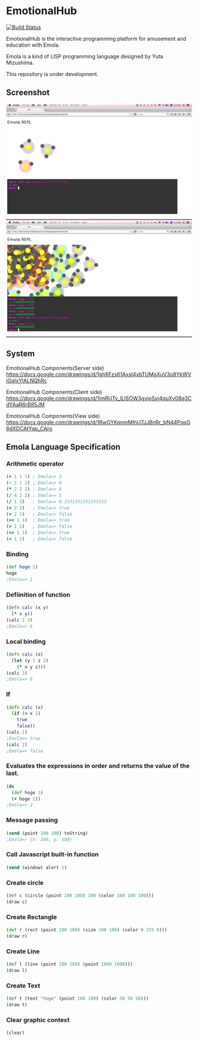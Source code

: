 # EmotionalHub
[![Build Status](https://travis-ci.org/ymizushi/EmotionalHub.png?branch=master)](https://travis-ci.org/ymizushi/EmotionalHub)

EmotionalHub is the interactive programming platform for amusement and education with Emola.

Emola is a kind of LISP programming language designed by Yuta Mizushima.

This repository is under development.

## Screenshot
![alt text](https://github.com/ymizushi/EmotionalHub/blob/master/description/screenshot.png "Screenshot1")
![alt text](https://github.com/ymizushi/EmotionalHub/blob/master/description/screenshot2.png "Screenshot2")

## System
EmotionalHub Components(Server side)
https://docs.google.com/drawings/d/1gh6Fzs61AxsI4xbTUMgXuV3o8YkWVjGqIxYlALNQhRc

EmotionalHub Components(Client side)
https://docs.google.com/drawings/d/1imRUTv_ILlSOW3gvipSyi4quXv08q3CdYAaR6rB85JM

EmotionalHub Components(View side)
https://docs.google.com/drawings/d/1RwGYKqnmMIhU7JJBnRr_bN44PopG6dXDCAtYqp_CAro

## Emola Language Specification

### Arithmetic operator    
```clojure
(+ 1 1 1) ; Emola=> 3
(- 2 1 1) ; Emola=> 0
(* 2 2 2) ; Emola=> 8
(/ 4 2 2) ; Emola=> 1
(/ 1 3)   ; Emola=> 0.3333333333333333 
(= 2 2)   ; Emola=> true 
(= 2 1)   ; Emola=> false 
(>= 1 1)  ; Emola=> true 
(> 1 1)   ; Emola=> false 
(<= 1 1)  ; Emola=> true 
(< 1 1)   ; Emola=> false 
```

### Binding
```clojure
(def hoge 1)
hoge
;Emola=> 1
```

### Defiinition of function
```clojure
(defn calc (x y)
  (* x y))
(calc 2 3)
;Emola=> 6
```

### Local binding
```clojure
(defn calc (x)
  (let (y 1 z 2)
    (* x y z)))
(calc 3)
;Emola=> 6
```

### If
```clojure
(defn calc (x)
  (if (= x 1)
    true
    false))
(calc 1)
;Emola=> true
(calc 2)
;Emola=> false
```

### Evaluates the expressions in order and returns the value of the last.
```clojure
(do 
  (def hoge 1)
  (+ hoge 1))
;Emola=> 2
```

### Message passing
```clojure
(send (point 100 100) toString)
;Emola=> {x: 100, y: 100}
```

### Call Javascript built-in function
```clojure
(send (window) alert 1)
```

### Create circle
```clojure
(def c (circle (point 100 100) 200 (color 100 100 100)))
(draw c)
```

### Create Rectangle
```clojure
(def r (rect (point 100 100) (size 100 100) (color 0 255 0)))
(draw r)
```

### Create Line
```clojure
(def l (line (point 100 100) (point 1000 1000)))
(draw l)
```

### Create Text
```clojure
(def t (text "hoge" (point 100 100) (color 50 50 50)))
(draw t)
```

### Clear graphic context
```clojure
(clear)
```
